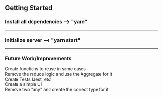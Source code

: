 ## Getting Started
### Install all dependencies --> "yarn"
---
### Initialize server --> "yarn start"
---
### Future Work/Improvements
Create functions to reuse in some cases <br />
Remove the reduce logic and use the Aggregate for it <br />
Create Tests (Jest, etc) <br />
Create a simple UI <br />
Remove two "any" and create the correct type for it <br />